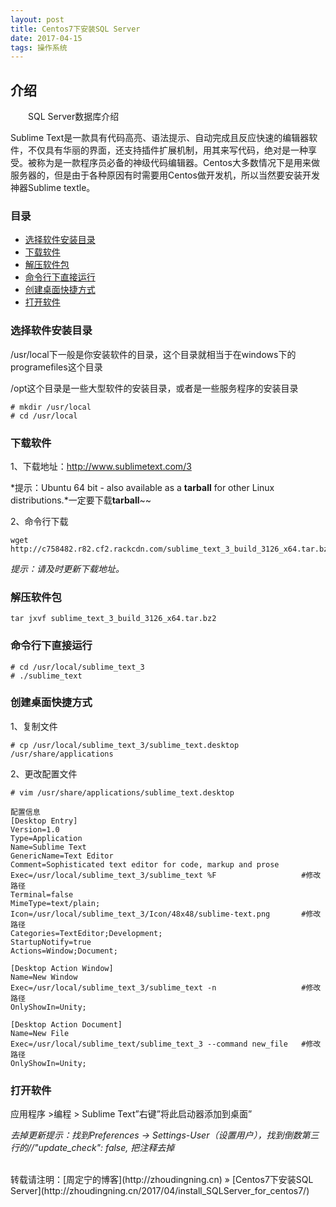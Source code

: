 ```yaml
---
layout: post
title: Centos7下安装SQL Server
date: 2017-04-15
tags: 操作系统  
---
```


## 介绍

　　SQL Server数据库介绍

Sublime Text是一款具有代码高亮、语法提示、自动完成且反应快速的编辑器软件，不仅具有华丽的界面，还支持插件扩展机制，用其来写代码，绝对是一种享受。被称为是一款程序员必备的神级代码编辑器。Centos大多数情况下是用来做服务器的，但是由于各种原因有时需要用Centos做开发机，所以当然要安装开发神器Sublime textle。


### 目录

* [选择软件安装目录](#change-dir)
* [下载软件](#download-soft)
* [解压软件包](#tar-package)
* [命令行下直接运行](#use-soft)
* [创建桌面快捷方式](#desktop-soft)
* [打开软件](#open-soft)


### <a name="change-dir"></a>选择软件安装目录

/usr/local下一般是你安装软件的目录，这个目录就相当于在windows下的programefiles这个目录

/opt这个目录是一些大型软件的安装目录，或者是一些服务程序的安装目录
```
# mkdir /usr/local
# cd /usr/local
```

### <a name="download-soft"></a>下载软件

1、下载地址：http://www.sublimetext.com/3

*提示：Ubuntu 64 bit - also available as a **tarball** for other Linux distributions.*一定要下载**tarball**~~

2、命令行下载
```
wget http://c758482.r82.cf2.rackcdn.com/sublime_text_3_build_3126_x64.tar.bz2
```
*提示：请及时更新下载地址。*

### <a name="tar-package"></a>解压软件包
```
tar jxvf sublime_text_3_build_3126_x64.tar.bz2
```

### <a name="use-soft"></a>命令行下直接运行
```
# cd /usr/local/sublime_text_3
# ./sublime_text
```

### <a name="desktop-soft"></a>创建桌面快捷方式

1、复制文件
```
# cp /usr/local/sublime_text_3/sublime_text.desktop /usr/share/applications
```

2、更改配置文件
```
# vim /usr/share/applications/sublime_text.desktop

配置信息
[Desktop Entry]
Version=1.0
Type=Application
Name=Sublime Text
GenericName=Text Editor
Comment=Sophisticated text editor for code, markup and prose
Exec=/usr/local/sublime_text_3/sublime_text %F                   #修改路径
Terminal=false
MimeType=text/plain;
Icon=/usr/local/sublime_text_3/Icon/48x48/sublime-text.png       #修改路径
Categories=TextEditor;Development;
StartupNotify=true
Actions=Window;Document;

[Desktop Action Window]
Name=New Window
Exec=/usr/local/sublime_text_3/sublime_text -n                   #修改路径
OnlyShowIn=Unity;

[Desktop Action Document]
Name=New File
Exec=/usr/local/sublime_text/sublime_text_3 --command new_file   #修改路径
OnlyShowIn=Unity;
```

### <a name="open-soft"></a>打开软件

应用程序 >编程 > Sublime Text”右键”将此启动器添加到桌面”

*去掉更新提示：找到Preferences -> Settings-User（设置用户），找到倒数第三行的//"update_check": false, 把注释去掉*

<br>
转载请注明：[周定宁的博客](http://zhoudingning.cn) » [Centos7下安装SQL Server](http://zhoudingning.cn/2017/04/install_SQLServer_for_centos7/)   

